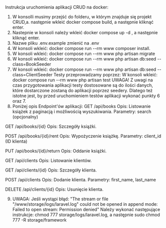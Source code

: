 Instrukcja uruchomienia aplikacji CRUD na docker:
1. W konsolli musimy przejść do folderu, w którym znajduje się projekt CRUD,a. następnie wkleić docker compose build, a następnie kliknąć enter.
2. Nastepnie w konsoli należy wkleić docker compose up -d , a następnie kliknąć enter.
3. Nazwe pliku .env.example zmienić na .env
4. W konsoli wkleić: docker compose run --rm www composer install.
5. W konsoli wkleić: docker compose run --rm www php artisan migrate
6. W konsoli wkleić: docker compose run --rm www php artisan db:seed --class=BookSeeder
7. W konsoli wkleić: docker compose run --rm www php artisan db:seed --class=ClientSeeder
Testy przeprowadzamy poprzez:
W konsoli wkleić: docker compose run --rm www php artisan test
UWAGA! Z uwagi na czas przygotowania aplikacji testy dostosowane są do ilości danych, które dostarczone zostaną do aplikacji poprzez seedery.
Dlatego też istotne jest, by przed uruchomieniem testów aplikacji wykonać punkty 6 oraz 7.
8. Poniżej opis Endpoint'ów aplikacji: 
GET /api/books
    Opis: Listowanie książek z paginacją i możliwością wyszukiwania.
    Parametry: search (opcjonalny)

GET /api/books/{id}
    Opis: Szczegóły książki.
    
POST /api/books/{id}/rent
    Opis: Wypożyczenie książkę.
    Parametry: client_id (ID klienta)

PUT /api/books/{id}/return
    Opis: Oddanie książki.

GET /api/clients
    Opis: Listowanie klientów.

GET /api/clients/{id}
    Opis: Szczegóły klienta.

POST /api/clients
    Opis: Dodanie klienta.
    Parametry: first_name, last_name

DELETE /api/clients/{id}
    Opis: Usunięcie klienta.

9. UWAGA: Jeśli wystąpi błąd: 
"The stream or file "/www/storage/logs/laravel.log" could not be opened in append mode: Failed to open stream: Permission denied"
Należy wykonać następujące instrukcje: chmod 777 storage/logs/laravel.log, a następnie sudo chmod 777 -R storage/framework